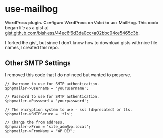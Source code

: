 # use-mailhog

WordPress plugin. Configure WordPress on Valet to use MailHog. This code began life as a gist at [gist.github.com/bishless/44ec6f6d3da0cc4a02bbc04ce5465c3b](https://gist.github.com/bishless/44ec6f6d3da0cc4a02bbc04ce5465c3b).

I forked the gist, but since I don't know how to download gists with nice file names, I created this repo.

## Other SMTP Settings

I removed this code that I do not need but wanted to preserve.

```
// Username to use for SMTP authentication.
$phpmailer->Username = 'yourusername';

// Password to use for SMTP authentication.
$phpmailer->Password = 'yourpassword';

// The encryption system to use - ssl (deprecated) or tls.
$phpmailer->SMTPSecure = 'tls';

// Change the from address.
$phpmailer->From = 'site_adm@wp.local';
$phpmailer->FromName = 'WP DEV';
```